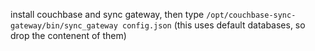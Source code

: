 install couchbase and sync gateway, then type `/opt/couchbase-sync-gateway/bin/sync_gateway config.json` (this uses default databases, so drop the contenent of them)
